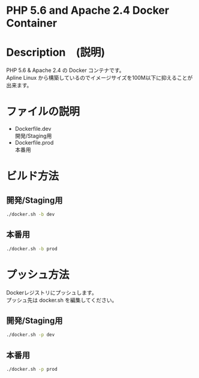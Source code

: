 PHP 5.6 and Apache 2.4 Docker Container
====

# Description　(説明)
PHP 5.6 & Apache 2.4 の Docker コンテナです。  
Apline Linux から構築しているのでイメージサイズを100M以下に抑えることが出来ます。

# ファイルの説明

- Dockerfile.dev  
開発/Staging用
- Dockerfile.prod  
本番用

# ビルド方法

## 開発/Staging用

```sh
./docker.sh -b dev
```

## 本番用

```sh
./docker.sh -b prod
```

# プッシュ方法
Dockerレジストリにプッシュします。  
プッシュ先は docker.sh を編集してください。

## 開発/Staging用

```sh
./docker.sh -p dev
```

## 本番用

```sh
./docker.sh -p prod
```
